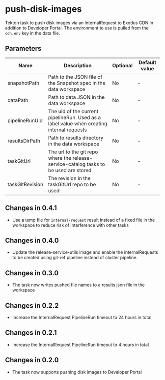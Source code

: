 # push-disk-images

Tekton task to push disk images via an InternalRequest to Exodus CDN in addition to Developer Portal.
The environment to use is pulled from the `cdn.env` key in the data file.

## Parameters

| Name                     | Description                                                                               | Optional | Default value |
|--------------------------|-------------------------------------------------------------------------------------------|----------|---------------|
| snapshotPath             | Path to the JSON file of the Snapshot spec in the data workspace                          | No       | -             |
| dataPath                 | Path to data JSON in the data workspace                                                   | No       | -             |
| pipelineRunUid           | The uid of the current pipelineRun. Used as a label value when creating internal requests | No       | -             |
| resultsDirPath           | Path to results directory in the data workspace                                           | No       | -             |
| taskGitUrl               | The url to the git repo where the release-service-catalog tasks to be used are stored     | No       | -             |
| taskGitRevision          | The revision in the taskGitUrl repo to be used                                            | No       | -             |

## Changes in 0.4.1
* Use a temp file for `internal-request` result instead of a fixed file in the workspace to reduce risk
  of interference with other tasks

## Changes in 0.4.0
* Update the release-service-utils image and enable the internalRequests
  to be created using git-ref pipeline instead of cluster pipeline.

## Changes in 0.3.0
* The task now writes pushed file names to a results json file in the workspace

## Changes in 0.2.2
* Increase the InternalRequest PipelineRun timeout to 24 hours in total

## Changes in 0.2.1
* Increase the InternalRequest PipelineRun timeout to 4 hours in total

## Changes in 0.2.0
* The task now supports pushing disk images to Developer Portal
